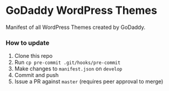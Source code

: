 # GoDaddy WordPress Themes #

Manifest of all WordPress Themes created by GoDaddy.

### How to update

1. Clone this repo
2. Run `cp pre-commit .git/hooks/pre-commit`
3. Make changes to `manifest.json` on `develop`
4. Commit and push
5. Issue a PR against `master` (requires peer approval to merge)
